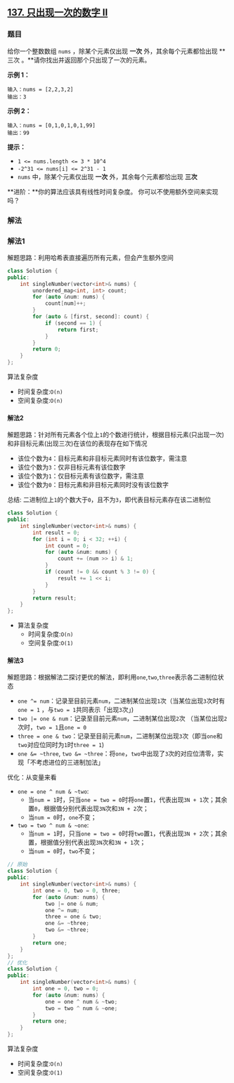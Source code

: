 ## [137. 只出现一次的数字 II](https://leetcode-cn.com/problems/single-number-ii/)

### 题目

给你一个整数数组 `nums` ，除某个元素仅出现 **一次** 外，其余每个元素都恰出现 **三次 。**请你找出并返回那个只出现了一次的元素。

 **示例 1：**

```text
输入：nums = [2,2,3,2]
输出：3
```

**示例 2：**

```text
输入：nums = [0,1,0,1,0,1,99]
输出：99
```

 **提示：**

- `1 <= nums.length <= 3 * 10^4`
- `-2^31 <= nums[i] <= 2^31 - 1`
- `nums` 中，除某个元素仅出现 **一次** 外，其余每个元素都恰出现 **三次**

**进阶：**你的算法应该具有线性时间复杂度。 你可以不使用额外空间来实现吗？

### 解法

### 解法1

解题思路：利用哈希表直接遍历所有元素，但会产生额外空间

```cpp
class Solution {
public:
    int singleNumber(vector<int>& nums) {
        unordered_map<int, int> count;
        for (auto &num: nums) {
            count[num]++;
        }
        for (auto & [first, second]: count) {
            if (second == 1) {
                return first;
            }
        }
        return 0;
    }
};
```

算法复杂度

- 时间复杂度:`O(n)`
- 空间复杂度:`O(n)`

#### 解法2

解题思路：针对所有元素各个位上`1`的个数进行统计，根据目标元素(只出现一次)和非目标元素(出现三次)在该位的表现存在如下情况

- 该位个数为`4`：目标元素和非目标元素同时有该位数字，需注意
- 该位个数为`3`：仅非目标元素有该位数字
- 该位个数为`1`：仅目标元素有该位数字，需注意
- 该位个数为`0`：目标元素和非目标元素同时没有该位数字

总结: 二进制位上`1`的个数大于`0`，且不为`3`，即代表目标元素存在该二进制位

```cpp
class Solution {
public:
    int singleNumber(vector<int>& nums) {
        int result = 0;
        for (int i = 0; i < 32; ++i) {
            int count = 0;
            for (auto &num: nums) {
                count += (num >> i) & 1;
            }
            if (count != 0 && count % 3 != 0) {
                result += 1 << i;
            }
        }
        return result;
    }
};
```

- 算法复杂度
  - 时间复杂度:`O(n)`
  - 空间复杂度:`O(1)`

#### 解法3

解题思路：根据解法二探讨更优的解法，即利用`one`,`two`,`three`表示各二进制位状态

- `one ^= num`：记录至目前元素`num`，二进制某位出现`1`次（当某位出现`3`次时有`one = 1` ，与`two = 1`共同表示「出现`3`次」)
- `two |= one & num`：记录至目前元素`num`，二进制某位出现`2`次 （当某位出现`2`次时，`two = 1`且`one = 0`
- `three = one & two`：记录至目前元素`num`，二进制某位出现`3`次（即当`one`和`two`对应位同时为`1`时`three = 1`)
- `one &= ~three`, `two &= ~three`：将`one`，`two`中出现了`3`次的对应位清零，实现「不考虑进位的三进制加法」

优化：从变量来看

- `one = one ^ num & ~two`:
  - 当`num = 1`时，只当`one = two = 0`时将`one`置`1`，代表出现`3N + 1`次；其余置`0`，根据值分别代表出现`3N`次和`3N + 2`次；
  - 当`num = 0`时，`one`不变；
- `two = two ^ num & ~one`:
  - 当`num = 1`时，只当`one = two = 0`时将`two`置`1`，代表出现`3N + 2`次；其余置，根据值分别代表出现`3N`次和`3N + 1`次；
  - 当`num = 0`时，`two`不变；

```cpp
// 原始
class Solution {
public:
    int singleNumber(vector<int>& nums) {
        int one = 0, two = 0, three;
        for (auto &num: nums) {
            two |= one & num;
            one ^= num;
            three = one & two;
            one &= ~three;
            two &= ~three;
        }
        return one;
    }
};
// 优化
class Solution {
public:
    int singleNumber(vector<int>& nums) {
        int one = 0, two = 0;
        for (auto &num: nums) {
            one = one ^ num & ~two;
            two = two ^ num & ~one;
        }
        return one;
    }
};
```

算法复杂度

- 时间复杂度:`O(n)`
- 空间复杂度:`O(1)`
